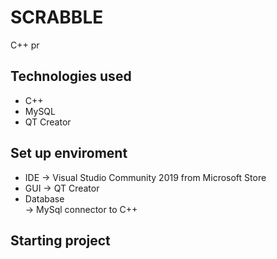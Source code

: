 # SCRABBLE
C++ pr
## Technologies used
- C++
- MySQL
- QT Creator
## Set up enviroment
- IDE 
  -> Visual Studio Community 2019 from Microsoft Store 
- GUI 
  -> QT Creator
- Database  
  -> MySql connector to C++
## Starting project
